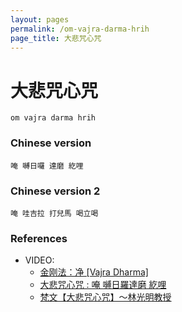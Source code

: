 ```yaml
---
layout: pages
permalink: /om-vajra-darma-hrih
page_title: 大悲咒心咒
---
```


# 大悲咒心咒

```
om vajra darma hrih
```

### Chinese version

```
唵 嚩日囉 達磨 紇哩
```

### Chinese version 2

```
唵 哇吉拉 打兒馬 喝立喝
```

### References

- VIDEO:
  - [金刚法：净 [Vajra Dharma]](https://youtu.be/KrM53TyZMys)
  - [大悲咒心咒 : 唵 嚩日羅達磨 紇哩](https://youtu.be/LDne-t7XOnw)
  - [梵文【大悲咒心咒】～林光明教授](https://youtu.be/AITBUWMHxv0)

